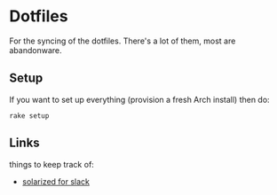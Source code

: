 # Dotfiles

For the syncing of the dotfiles. There's a lot of them, most are
abandonware. 

## Setup

If you want to set up everything (provision a fresh Arch install) then do:

``` 
rake setup
```

## Links

things to keep track of:

- [solarized for
  slack](https://gist.github.com/mgreensmith/098897288f580b964ef8)
